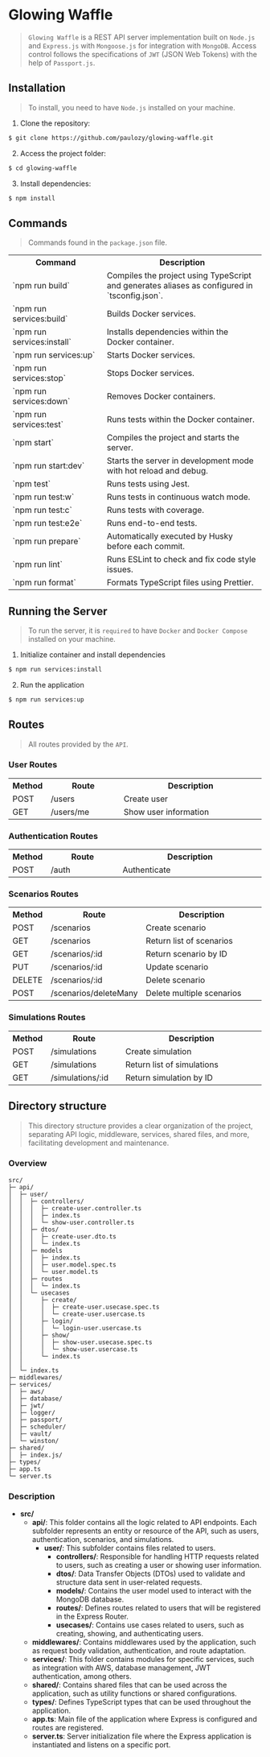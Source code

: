 # Glowing Waffle

> `Glowing Waffle` is a REST API server implementation built on `Node.js` and `Express.js` with `Mongoose.js` for integration with `MongoDB`. Access control follows the specifications of `JWT` (JSON Web Tokens) with the help of `Passport.js`.


## Installation

> To install, you need to have `Node.js` installed on your machine.

1. Clone the repository:

```bash
$ git clone https://github.com/paulozy/glowing-waffle.git
```
2. Access the project folder:

```bash
$ cd glowing-waffle
```

3. Install dependencies:

```bash
$ npm install
```

## Commands

> Commands found in the `package.json` file.

<table>
  <tr>
    <th style="width: 10%">Command</th>
    <th style="width: 30%">Description</th>
  </tr>
  <tr>
    <td>`npm run build`</td>
    <td>Compiles the project using TypeScript and generates aliases as configured in `tsconfig.json`.</td>
  </tr>
  <tr>
    <td>`npm run services:build`</td>
    <td>Builds Docker services.</td>
  </tr>
  <tr>
    <td>`npm run services:install`</td>
    <td>Installs dependencies within the Docker container.</td>
  </tr>
  <tr>
    <td>`npm run services:up`</td>
    <td>Starts Docker services.</td>
  </tr>
  <tr>
    <td>`npm run services:stop`</td>
    <td>Stops Docker services.</td>
  </tr>
  <tr>
    <td>`npm run services:down`</td>
    <td>Removes Docker containers.</td>
  </tr>
  <tr>
    <td>`npm run services:test`</td>
    <td>Runs tests within the Docker container.</td>
  </tr>
  <tr>
    <td>`npm start`</td>
    <td>Compiles the project and starts the server.</td>
  </tr>
  <tr>
    <td>`npm run start:dev`</td>
    <td>Starts the server in development mode with hot reload and debug.</td>
  </tr>
  <tr>
    <td>`npm test`</td>
    <td>Runs tests using Jest.</td>
  </tr>
  <tr>
    <td>`npm run test:w`</td>
    <td>Runs tests in continuous watch mode.</td>
  </tr>
  <tr>
    <td>`npm run test:c`</td>
    <td>Runs tests with coverage.</td>
  </tr>
  <tr>
    <td>`npm run test:e2e`</td>
    <td>Runs end-to-end tests.</td>
  </tr>
  <tr>
    <td>`npm run prepare`</td>
    <td>Automatically executed by Husky before each commit.</td>
  </tr>
  <tr>
    <td>`npm run lint`</td>
    <td>Runs ESLint to check and fix code style issues.</td>
  </tr>
  <tr>
    <td>`npm run format`</td>
    <td>Formats TypeScript files using Prettier.</td>
  </tr>
</table>


## Running the Server
 
> To run the server, it is `required` to have `Docker` and `Docker Compose` installed on your machine.

1. Initialize container and install dependencies

```bash
$ npm run services:install
```

2. Run the application

```bash
$ npm run services:up
```

## Routes

> All routes provided by the `API`.

### User Routes

<table style="width: 100%">
  <tr>
    <th style="width: 10%">Method</th>
    <th style="width: 30%">Route</th>
    <th style="width: 60%">Description</th>
  </tr>
  <tr>
    <td>POST</td>
    <td>/users</td>
    <td>Create user</td>
  </tr>
  <tr>
    <td>GET</td>
    <td>/users/me</td>
    <td>Show user information</td>
  </tr>
</table>


### Authentication Routes

<table style="width: 100%">
  <tr>
    <th style="width: 10%">Method</th>
    <th style="width: 30%">Route</th>
    <th style="width: 60%">Description</th>
  </tr>
  <tr>
    <td>POST</td>
    <td>/auth</td>
    <td>Authenticate</td>
  </tr>
</table>

### Scenarios Routes

<table style="width: 100%">
  <tr>
    <th style="width: 10%">Method</th>
    <th style="width: 30%">Route</th>
    <th style="width: 60%">Description</th>
  </tr>
  <tr>
    <td>POST</td>
    <td>/scenarios</td>
    <td>Create scenario</td>
  </tr>
  <tr>
    <td>GET</td>
    <td>/scenarios</td>
    <td>Return list of scenarios</td>
  </tr>
  <tr>
    <td>GET</td>
    <td>/scenarios/:id</td>
    <td>Return scenario by ID</td>
  </tr>
  <tr>
    <td>PUT</td>
    <td>/scenarios/:id</td>
    <td>Update scenario</td>
  </tr>
  <tr>
    <td>DELETE</td>
    <td>/scenarios/:id</td>
    <td>Delete scenario</td>
  </tr>
  <tr>
    <td>POST</td>
    <td>/scenarios/deleteMany</td>
    <td>Delete multiple scenarios</td>
  </tr>
</table>


### Simulations Routes

<table style="width: 100%">
  <tr>
    <th style="width: 10%">Method</th>
    <th style="width: 30%">Route</th>
    <th style="width: 60%">Description</th>
  </tr>
  <tr>
    <td>POST</td>
    <td>/simulations</td>
    <td>Create simulation</td>
  </tr>
  <tr>
    <td>GET</td>
    <td>/simulations</td>
    <td>Return list of simulations</td>
  </tr>
  <tr>
    <td>GET</td>
    <td>/simulations/:id</td>
    <td>Return simulation by ID</td>
  </tr>
</table>

## Directory structure

> This directory structure provides a clear organization of the project, separating API logic, middleware, services, shared files, and more, facilitating development and maintenance.

### Overview

```
src/
├─ api/
│  ├─ user/
│  │  ├─ controllers/
│  │  │  ├─ create-user.controller.ts
│  │  │  ├─ index.ts
│  │  │  └─ show-user.controller.ts
│  │  ├─ dtos/
│  │  │  ├─ create-user.dto.ts
│  │  │  └─ index.ts
│  │  ├─ models
│  │  │  ├─ index.ts
│  │  │  ├─ user.model.spec.ts
│  │  │  └─ user.model.ts
│  │  ├─ routes
│  │  │  └─ index.ts
│  │  └─ usecases
│  │     ├─ create/
│  │     │  ├─ create-user.usecase.spec.ts
│  │     │  └─ create-user.usercase.ts
│  │     ├─ login/
│  │     │  └─ login-user.usercase.ts
│  │     ├─ show/
│  │     │  ├─ show-user.usecase.spec.ts
│  │     │  └─ show-user.usercase.ts
│  │     └─ index.ts
│  │  
│  └─ index.ts
├─ middlewares/
├─ services/
│  ├─ aws/
│  ├─ database/
│  ├─ jwt/
│  ├─ logger/
│  ├─ passport/
│  ├─ scheduler/
│  ├─ vault/
│  └─ winston/
├─ shared/
│  ├─ index.js/
├─ types/
├─ app.ts
└─ server.ts
```

### Description

- **src/**
  - **api/**: This folder contains all the logic related to API endpoints. Each subfolder represents an entity or resource of the API, such as users, authentication, scenarios, and simulations.
    - **user/**: This subfolder contains files related to users.
      - **controllers/**: Responsible for handling HTTP requests related to users, such as creating a user or showing user information.
      - **dtos/**: Data Transfer Objects (DTOs) used to validate and structure data sent in user-related requests.
      - **models/**: Contains the user model used to interact with the MongoDB database.
      - **routes/**: Defines routes related to users that will be registered in the Express Router.
      - **usecases/**: Contains use cases related to users, such as creating, showing, and authenticating users.
  - **middlewares/**: Contains middlewares used by the application, such as request body validation, authentication, and route adaptation.
  - **services/**: This folder contains modules for specific services, such as integration with AWS, database management, JWT authentication, among others.
  - **shared/**: Contains shared files that can be used across the application, such as utility functions or shared configurations.
  - **types/**: Defines TypeScript types that can be used throughout the application.
  - **app.ts**: Main file of the application where Express is configured and routes are registered.
  - **server.ts**: Server initialization file where the Express application is instantiated and listens on a specific port.
